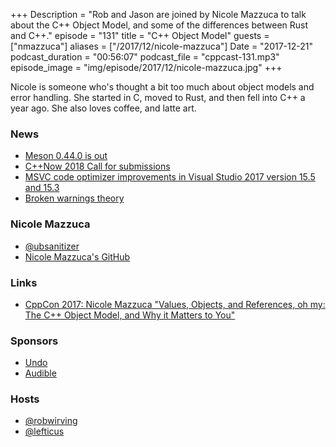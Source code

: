 +++
Description = "Rob and Jason are joined by Nicole Mazzuca to talk about the C++ Object Model, and some of the differences between Rust and C++."
episode = "131"
title = "C++ Object Model"
guests = ["nmazzuca"]
aliases = ["/2017/12/nicole-mazzuca"]
Date = "2017-12-21"
podcast_duration = "00:56:07"
podcast_file = "cppcast-131.mp3"
episode_image = "img/episode/2017/12/nicole-mazzuca.jpg"
+++

Nicole is someone who's thought a bit too much about object models and error handling. She started in C, moved to Rust, and then fell into C++ a year ago. She also loves coffee, and latte art.

### News ###

 - [Meson 0.44.0 is out](https://www.reddit.com/r/cpp/comments/7iw2ki/meson_build_system_release_0440_is_out/)
 - [C++Now 2018 Call for submissions](https://isocpp.org/blog/2017/12/cppnow-2018-call-for-submissions)
 - [MSVC code optimizer improvements in Visual Studio 2017 version 15.5 and 15.3](https://blogs.msdn.microsoft.com/vcblog/2017/12/03/msvc-code-optimizer-improvements-in-visual-studio-2017-versions-15-5-and-15-3/)
 - [Broken warnings theory](https://blogs.msdn.microsoft.com/vcblog/2017/12/13/broken-warnings-theory/)
 
### Nicole Mazzuca ###

 - [@ubsanitizer](https://twitter.com/ubsanitizer)
 - [Nicole Mazzuca's GitHub](https://github.com/ubsan)

### Links ###

 - [CppCon 2017: Nicole Mazzuca "Values, Objects, and References, oh my: The C++ Object Model, and Why it Matters to You"](https://www.youtube.com/watch?v=uYDt1gCDxhM)

### Sponsors ###

- [Undo](https://undo.io/)
- [Audible](http://www.audibletrial.com/cppcast)

### Hosts ###

- [@robwirving](https://twitter.com/robwirving)
- [@lefticus](https://twitter.com/lefticus)


